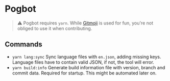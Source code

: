 # Pogbot

> ⚠ Pogbot requires `yarn`.
> While [Gitmoji](https://gitmoji.dev/) is used for fun, you're not obliged to use it when contributing.

## Commands
-   `yarn lang:sync`
    Sync language files with `en.json`, adding missing keys.
    Language files have to contain valid JSON, if not, the tool will error.
-   `yarn build:info`
    Generate build information file with version, branch and commit data.
    Required for startup. This might be automated later on.
